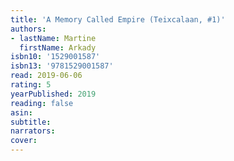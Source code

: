 ```yaml
---
title: 'A Memory Called Empire (Teixcalaan, #1)'
authors:
- lastName: Martine
  firstName: Arkady
isbn10: '1529001587'
isbn13: '9781529001587'
read: 2019-06-06
rating: 5
yearPublished: 2019
reading: false
asin:
subtitle:
narrators:
cover:
---
```

